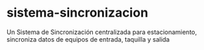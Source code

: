 # sistema-sincronizacion
Un Sistema de Sincronización centralizada para estacionamiento, sincroniza datos de equipos de entrada, taquilla y salida
